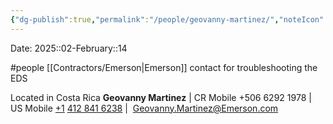 ```yaml
---
{"dg-publish":true,"permalink":"/people/geovanny-martinez/","noteIcon":"","created":"2025-01-31T10:43:36.834-06:00"}
---
```


Date: 2025::02-February::14

#people 
[[Contractors/Emerson\|Emerson]] contact for troubleshooting the EDS

Located in Costa Rica
**Geovanny Martinez** | CR Mobile +506 6292 1978 |  US Mobile [+1](tel:+50662921978 "tel:+50662921978") [412 841 6238](tel:+14128416238 "tel:+14128416238") | 
[Geovanny.Martinez@Emerson.com](mailto:Geovanny.Martinez@Emerson.com "mailto:Geovanny.Martinez@Emerson.com")
